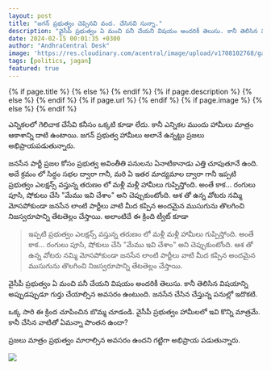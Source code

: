 ```yaml
---
layout: post
title: "జగన్ ప్రభుత్వం చెప్పినవి వంద. చేసినవి సున్నా."
description: "వైసీపీ ప్రభుత్వం ఏ మంచి పనీ చేయని విషయం అందరికీ తెలుసు. కానీ తెలిసిన విషయాన్ని అప్పుడప్పుడూ గుర్తు చేయాల్సిన అవసరం ఉంటుంది. జనసేన చేసిన చేస్తున్న పనుల్లో ఇదొకటి."
date: 2024-02-15 00:01:35 +0300
author: "AndhraCentral Desk"
image: 'https://res.cloudinary.com/acentral/image/upload/v1708102768/ganja/cheppinavi_qc0d5l.jpg'
tags: [politics, jagan]
featured: true
---
```


<meta content="{{ site.title }}" property="og:site_name">
{% if page.title %}
  <meta content="{{ page.title }}" property="og:title">
{% else %}
  <meta content="{{ site.title }}" property="og:title">
{% endif %}
{% if page.description %}
  <meta content="{{ page.description }}" property="og:description">
{% else %}
  <meta content="{{ site.description }}" property="og:description">
{% endif %}
{% if page.url %}
  <meta content="{{ site.url }}{{ page.url }}" property="og:url">
{% endif %}
{% if page.image %}
  <meta content="https://res.cloudinary.com/acentral/image/upload/v1708102768/ganja/cheppinavi_qc0d5l.jpg" property="og:image">
{% else %}
  <meta content="{{ site.url }}/images/og.png" property="og:image">
{% endif %}

ఎన్నికలలో గెలిచాక చేసేవి కనీసం ఒక్కటి కూడా లేదు. కానీ ఎన్నికల ముందు హామీలు మాత్రం ఆకాశాన్ని దాటి ఉంటాయి. జగన్ ప్రభుత్వ హామీలు అలానే ఉన్నట్టు ప్రజలు అభిప్రాయపడుతున్నారు.

జనసేన పార్టీ ప్రజల కోసం ప్రభుత్వ అవింతీతి పనులను ఏనాటికానాడు ఎత్తి చూపుతూనే ఉంది. అదే క్రమం లో సిద్ధం సభల ద్వారా గానీ, మరి ఏ ఇతర మాద్యమాల ద్వారా గానీ ఇప్పటి ప్రభుత్వం ఎలక్షన్స్ వస్తున్న తరుణం లో మళ్లీ మళ్లీ హామీలు గుప్పిస్తోంది. అంతే కాక... రంగులు పూసి, షోకులు చేసి "మేము ఇవి చేశాం" అని చెప్పుకుంటోంది. ఆశ తో ఉన్న వోటరు నమ్మి మోసపోకుండా జనసేన లాంటి పార్టీలు వాటి మీద కప్పిన అందమైన ముసుగును తొలగించి నిజస్వరూపాన్ని తేటతెల్లం చేస్తాయి. అలాంటిదే ఈ క్రింది ట్వీట్ కూడా

> ఇప్పటి ప్రభుత్వం ఎలక్షన్స్ వస్తున్న తరుణం లో మళ్లీ మళ్లీ హామీలు గుప్పిస్తోంది. అంతే కాక... రంగులు పూసి, షోకులు చేసి "మేము ఇవి చేశాం" అని చెప్పుకుంటోంది. ఆశ తో ఉన్న వోటరు నమ్మి మోసపోకుండా జనసేన లాంటి పార్టీలు వాటి మీద కప్పిన అందమైన ముసుగును తొలగించి నిజస్వరూపాన్ని తేటతెల్లం చేస్తాయి.

వైసీపీ ప్రభుత్వం ఏ మంచి పనీ చేయని విషయం అందరికీ తెలుసు. కానీ తెలిసిన విషయాన్ని అప్పుడప్పుడూ గుర్తు చేయాల్సిన అవసరం ఉంటుంది. జనసేన చేసిన చేస్తున్న పనుల్లో ఇదొకటి.

ఒక్క సారి ఈ క్రింద చూపించిన బొమ్మ చూడండి. వైసీపీ ప్రభుత్వం హామీలలో ఇవి కొన్ని మాత్రమే. కానీ చేసిన వాటితో ఏమన్నా పొంతన ఉందా? 

ప్రజలు మాత్రం ప్రభుత్వం మారాల్సిన అవసరం ఉందని గట్టిగా అభిప్రాయ పడుతున్నారు.

<div class="gallery-box">
  <div class="gallery">
    <img src="https://res.cloudinary.com/acentral/image/upload/v1708102866/ganja/GGcWFmTbYAAR5y1_j2biqu.jpg" loading="lazy">
  </div>
</div>

